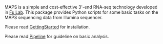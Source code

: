 MAPS is a simple and cost-effective 3'-end RNA-seq technology developed in [Fu Lab](http://cmm.ucsd.edu/fu/). This package provides Python scripts for some basic tasks on the MAPS sequencing data from Illumina sequencer.

Please read [GettingStarted](GettingStarted.md) for installation.

Please read [Pipeline](Pipeline.md) for guideline on basic analysis.